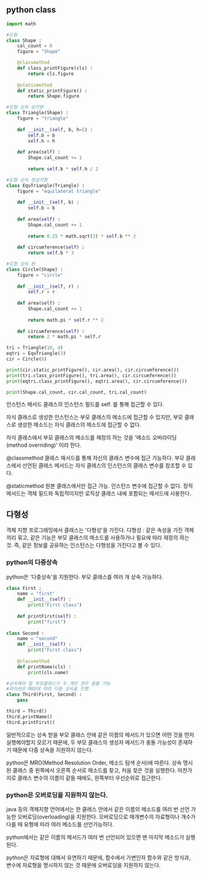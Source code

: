## python class

```python
import math

#도형
class Shape :
    cal_count = 0
    figure = "Shape"

    @classmethod
    def class_printFigure(cls) :
        return cls.figure
    
    @staticmethod
    def static_printFigure() :
        return Shape.figure

#도형 상속 삼각형
class Triangle(Shape) : 
    figure = "triangle"
    
    def __init__(self, b, h=5) :
        self.b = b
        self.h = h
        
    def area(self) :
        Shape.cal_count += 1
        
        return self.b * self.h / 2

#도형 상속 정삼각형
class EquTriangle(Triangle) : 
    figure = "equilateral triangle"
    
    def __init__(self, b) :
        self.b = b
        
    def area(self) :
        Shape.cal_count += 1
        
        return 0.25 * math.sqrt(3) * self.b ** 2
    
    def circumference(self) :
        return self.b * 3

#도형 상속 원
class Circle(Shape) :
    figure = "circle"
    
    def __init__(self, r) :
        self.r = r
        
    def area(self) :
        Shape.cal_count += 1
        
        return math.pi * self.r ** 2
    
    def circumference(self) :
        return 2 * math.pi * self.r

tri = Triangle(10, 4)
eqtri = EquTriangle(3)
cir = Circle(8)

print(cir.static_printFigure(), cir.area(), cir.circumference())
print(tri.class_printFigure(), tri.area(), cir.circumference())
print(eqtri.class_printFigure(), eqtri.area(), cir.circumference())

print(Shape.cal_count, cir.cal_count, tri.cal_count)
```

인스턴스 메서드
클래스의 인스턴스 필드를 self. 를 통해 접근할 수 있다.

자식 클래스로 생성한 인스턴스는 부모 클래스의 메소드에 접근할 수 있지만, 부모 클래스로 생성한 메소드는 자식 클래스의 메소드에 접근할 수 없다.

자식 클래스에서 부모 클래스의 메소드를 재정의 하는 것을 '메소드 오버라이딩(method overriding)' 이라 한다.

@classmethod
클래스 매서드를 통해 자신의 클래스 변수에 접근 가능하다.
부모 클래스에서 선언된 클래스 메서드는 자식 클래스의 인스턴스의 클래스 변수를 참조할 수 있다.


@staticmethod
원본 클래스에서만 접근 가능.
인스턴스 변수에 접근할 수 없다.
정적 메서드는 객체 필드와 독립적이지만 로직상 클래스 내에 포함되는 메서드에 사용한다.


## 다형성
객체 지향 프로그래밍에서 클래스는 '다형성'을 가진다.
다형성 : 같은 속성을 가진 객체끼리 묶고, 같은 기능은 부모 클래스의 메소드를 사용하거나 필요에 따라 재정의 하는 것. 즉, 같은 정보를 공유하는 인스턴스는 다형성을 가진다고 볼 수 있다.

### python의 다중상속
python은 '다중상속'을 지원한다. 부모 클래스를 여러 개 상속 가능하다.
```python
class First :
    name = "first"
    def __init__(self) :
        print("First class")
    
    def printFirst(self) :
        print("first")
        
class Second :
    name = "second"
    def __init__(self) :
        print("First class")
    
    @classmethod
    def printName(cls) :
        print(cls.name)

#상속해야 할 부모클래스가 두 개인 경우 충돌 가능
#파이썬은 MRO에 따라 다중 상속을 진행
class Third(First, Second) :
    pass

third = Third()
third.printName()
third.printFirst()
```
일반적으로는 상속 받을 부모 클래스 안에 같은 이름의 메서드가 있으면 어떤 것을 먼저 실행해야할지 모르기 때문에, 두 부모 클래스의 생성자 메서드가 충돌 가능성이 존재하기 때문에 다중 상속을 지원하지 않는다.

python은 MRO(Method Resolution Order, 메소드 탐색 순서)에 따른다. 상속 명시된 클래스 중 왼쪽에서 오른쪽 순서로 메소드를 찾고, 처음 찾은 것을 실행한다.
마찬가지로 클래스 변수의 이름이 같을 때에도, 왼쪽부터 우선순위로 접근한다.

### python은 오버로딩을 지원하지 않는다.
java 등의 객체지향 언어에서는 한 클래스 안에서 같은 이름의 메소드를 여러 번 선언 가능한 오버로딩(overloading)을 지원한다.
오버로딩으로 매개변수의 자료형이나 개수가 다를 때 유형에 따라 여러 메소드를 선언가능하다.

python에서는 같은 이름의 메서드가 여러 번 선언되어 있으면 맨 마지막 메소드가 실행된다.

python은 자료형에 대해서 유연하기 때문에, 함수에서 가변인자 함수와 같은 방식과, 변수에 자료형을 명시하지 않는 것 때문에 오버로딩을 지원하지 않는다.